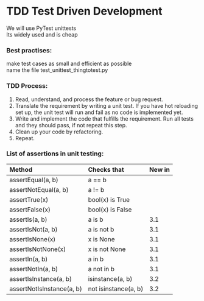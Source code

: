 # TDD Test Driven Development  

We will use PyTest unittests  
Its widely used and is cheap  
  

### Best practises:  
make test cases as small and efficient as possible  
name the file test_unittest_thingtotest.py

### TDD Process:  
1. Read, understand, and process the feature or bug request.  
2. Translate the requirement by writing a unit test. If you have hot reloading set up, the unit test will run and fail as no code is implemented yet.  
3. Write and implement the code that fulfills the requirement. Run all tests and they should pass, if not repeat this step.  
4. Clean up your code by refactoring.  
5. Repeat.  



### List of assertions in unit testing:

|Method                   |   Checks that          |New in|
|:---                     |:---                    |:---  |
|assertEqual(a, b)        |    a == b              |      |
|assertNotEqual(a, b)     |    a != b              |      |  
|assertTrue(x)            |    bool(x) is True     |      |  
|assertFalse(x)           |    bool(x) is False    |      |  
|assertIs(a, b)           |    a is b              |3.1   |
|assertIsNot(a, b)        |    a is not b          |3.1   |
|assertIsNone(x)          |    x is None           |3.1   |
|assertIsNotNone(x)       |    x is not None       |3.1   |
|assertIn(a, b)           |    a in b              |3.1   |
|assertNotIn(a, b)        |    a not in b          |3.1   |
|assertIsInstance(a, b)   |    isinstance(a, b)    |3.2   |
|assertNotIsInstance(a, b)|    not isinstance(a, b)|3.2   | 